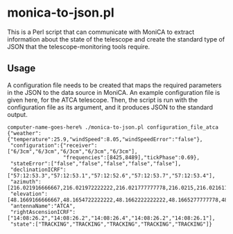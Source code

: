 # monica-to-json.pl
This is a Perl script that can communicate with MoniCA to extract information about the state of the telescope
and create the standard type of JSON that the telescope-monitoring tools require.

## Usage
A configuration file needs to be created that maps the required parameters in the JSON to the data source
in MoniCA. An example configuration file is given here, for the ATCA telescope. Then, the script is run
with the configuration file as its argument, and it produces JSON to the standard output.

```
computer-name-goes-here% ./monica-to-json.pl configuration_file_atca
{"weather":{"temperature":25.9,"windSpeed":8.05,"windSpeedError":"false"},
 "configuration":{"receiver":["6/3cm","6/3cm","6/3cm","6/3cm","6/3cm"],
                  "frequencies":[8425,8489],"tickPhase":0.69},
 "stateError":["false","false","false","false","false"],
 "declinationICRF":["57:12:53.3","57:12:53.1","57:12:52.6","57:12:53.7","57:12:53.4"],
 "azimuth":[216.021916666667,216.021972222222,216.021777777778,216.0215,216.021611111111],
 "elevation":[48.1669166666667,48.1654722222222,48.1662222222222,48.1665277777778,48.1666666666667],
 "antennaName":"ATCA",
 "rightAscensionICRF":["14:08:26.2","14:08:26.2","14:08:26.4","14:08:26.2","14:08:26.1"],
 "state":["TRACKING","TRACKING","TRACKING","TRACKING","TRACKING"]}
```
